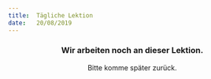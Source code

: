 ```yaml
---
title:  Tägliche Lektion
date:   20/08/2019
---
```


### <center>Wir arbeiten noch an dieser Lektion.</center>
<center>Bitte komme später zurück.</center>